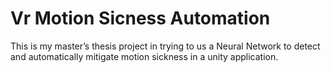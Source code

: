 # Vr Motion Sicness Automation

This is my master’s thesis project in trying to us a Neural Network to detect and automatically mitigate motion sickness in a unity application.
